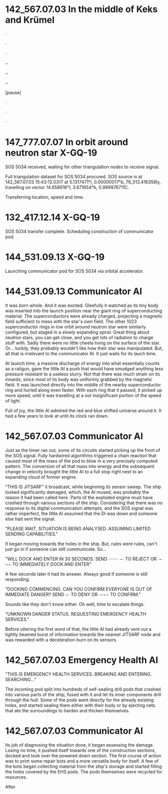 # 142_567.07.03 In the middle of Keks and Krümel

·

·

·

−

−

−

[pause]

·

·

·

# 147_777.07.07 In orbit around neutron star X-GQ-19

SOS 5034 received, waiting for other triangulation nodes to receive signal.

Full triangulation dataset for SOS 5034 procured.
SOS source is at 142_567.07.03 15:43:12.0317 at 5.1317471°l, 0.00000017°b, 76_513.416358ly, travelling on vector 14.658616°l, 3.671654°b, 0.999976711C.

Transferring location, speed and time.

# 132_417.12.14 X-GQ-19

SOS 5034 transfer complete. Scheduling construction of communicator pod.

# 144_531.09.13 X-GQ-19

Launching communicator pod for SOS 5034 via orbital accelerator.

# 144_531.09.13 Communicator AI

It was born whole. And it was excited. Gleefully it watched as its tiny body was inserted into the launch position near the giant ring of superconducting material. The superconductors were already charged, projecting a magnetic field sufficient to mess with the star's own field. The other 1023 superconductor rings in low orbit around neutron star were similarly configured, but staged in a slowly expanding spiral. Great thing about neutron stars, you can get close, and you get lots of radiation to charge stuff with. Sadly there were no little cheela living on the surface of the star. Or... luckily, they probably wouldn't like how their star was manipulated. But, all that is irrelevant to the communicator AI. It just waits for its lauch time.

At launch time, a massive discharge of energy into what essentially counts as a railgun, gave the little AI a push that would have smudged anything less pressure resistant to a useless slurry. Not that there was much strain on its innards, since most of its body was uniformly grabbed by the magnetic field. It was launched directly into the middle of the nearby superconductor ring and hurled along even faster. With each ring that it passed, it picked up more speed, until it was travelling at a not insignificant portion of the speed of light.

Full of joy, the little AI admired the red and blue shifted universe around it. It had a few years to look at until its clock ran down.

# 142_567.07.03 Communicator AI

Just as the timer ran out, some of its circuits started picking up the front of the SOS signal. Fully hardwired algorithms triggered a chain reaction that caused most of the mass of the pod to blow in a very precisely computed pattern. The conversion of all that mass into energy and the subsequent change in velocity brought the little AI to a full stop right next to an expanding cloud of former engine.

"THIS IS JITSARF" it broadcast, while beginning its sensor sweep. The ship looked significantly damaged, which, the AI mused, was probably the reason it had been called here. Parts of the exploded engine must have crashed through various sections of the ship. Considering that there was no response to its digital communication attempts, and the SOS signal was rather imperfect, the little AI assumed that the DI was down and someone else had sent the signal.

"PLEASE WAIT, SITUATION IS BEING ANALYSED. ASSUMING LIMITED SENDING CAPABILITIES."

It began moving towards the holes in the ship. But, rules were rules, can't just go in if someone can still communicate. So...

"WILL DOCK AND ENTER IN 30 SECONDS. SEND ········ −· TO REJECT OR ·−−− TO IMMEDIATELY DOCK AND ENTER"

A few seconds later it had its answer. Always good if someone is still responding.

"DOCKING COMMENCING. CAN YOU CONFIRM EVERYONE IS OUT OF IMMEDIATE DANGER? SEND −· TO DENY OR ·−−− TO CONFIRM."

Sounds like they don't know either. Oh well, time to escalate things.

"UNKNOWN DANGER STATUS. REQUESTING EMERGENCY HEALTH SERVICES."

Before uttering the first word of that, the little AI had already sent out a tightly beamed burst of information towards the nearest JITSARF node and was rewarded with a deceleration burn on its sensors.

# 142_567.07.03 Emergency Health AI

"THIS IS EMERGENCY HEALTH SERVICES. BREAKING AND ENTERING. SEARCHING..."

The incoming pod split into hundreds of self-sealing drill pods that crashed into various parts of the ship, fused with it and let its inner components drill through the hull. Some of the pods went directly for the already existing holes, and started sealing them either with their body or by ejecting nets that ate the surroundings to harden and thicken themselves.

# 142_567.07.03 Communicator AI

Its job of diagnosing the situation done, it began assessing the damage. Losing no time, it pushed itself towards one of the construction sections, docked and took over the powered down section. The first course of action was to print some repair bots and a more versatile body for itself. A few of the bots began collecting material from the ship's storage and started filling the holes covered by the EHS pods. The pods themselves were recycled for resources.

After 